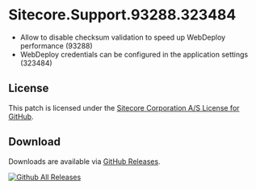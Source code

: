 # Sitecore.Support.93288.323484
* Allow to disable checksum validation to speed up WebDeploy performance (93288)
* WebDeploy credentials can be configured in the application settings (323484)

## License  
This patch is licensed under the [Sitecore Corporation A/S License for GitHub](https://github.com/sitecoresupport/Sitecore.Support.93288/blob/master/LICENSE).  

## Download  
Downloads are available via [GitHub Releases](https://github.com/sitecoresupport/Sitecore.Support.93288/releases).  

[![Github All Releases](https://img.shields.io/github/downloads/SitecoreSupport/Sitecore.Support.93288/total.svg)](https://github.com/SitecoreSupport/Sitecore.Support.93288/releases)
